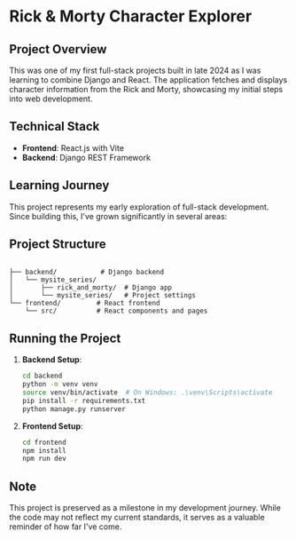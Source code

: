 # Rick & Morty Character Explorer

## Project Overview
This was one of my first full-stack projects built in late 2024 as I was learning to combine Django and React. The application fetches and displays character information from the Rick and Morty, showcasing my initial steps into web development.

## Technical Stack
- **Frontend**: React.js with Vite
- **Backend**: Django REST Framework

## Learning Journey
This project represents my early exploration of full-stack development. Since building this, I've grown significantly in several areas:

## Project Structure
```

├── backend/           # Django backend
│   └── mysite_series/
│       ├── rick_and_morty/  # Django app
│       └── mysite_series/   # Project settings
└── frontend/         # React frontend
    └── src/          # React components and pages
```

## Running the Project
1. **Backend Setup**:
   ```bash
   cd backend
   python -m venv venv
   source venv/bin/activate  # On Windows: .\venv\Scripts\activate
   pip install -r requirements.txt
   python manage.py runserver
   ```

2. **Frontend Setup**:
   ```bash
   cd frontend
   npm install
   npm run dev
   ```

## Note
This project is preserved as a milestone in my development journey. While the code may not reflect my current standards, it serves as a valuable reminder of how far I've come.
